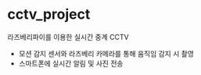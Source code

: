 # cctv_project
라즈베리파이를 이용한 실시간 중계 CCTV
-  모션 감지 센서와 라즈베리 카메라를 통해 움직임 감지 시 촬영
-  스마트폰에 실시간 알림 및 사진 전송

